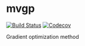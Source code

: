 # mvgp

[![Build Status](https://travis-ci.com/Haloxxx/mvgp.jl.svg?branch=master)](https://travis-ci.com/Haloxxx/mvgp.jl)
[![Codecov](https://codecov.io/gh/Haloxxx/mvgp.jl/branch/master/graph/badge.svg)](https://codecov.io/gh/Haloxxx/mvgp.jl)

Gradient optimization method